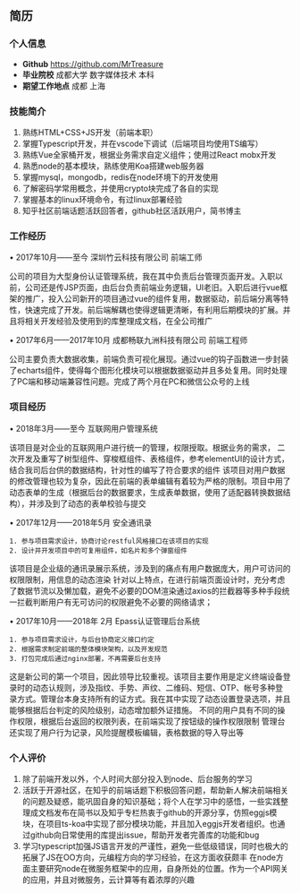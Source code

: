 ## 简历

### 个人信息
<!--
* **姓名** 吴明骏
* **微信号** TreasureTesla
* **电话** 13550038728
* **邮箱** treasurewmj@foxmail.com
 -->
* **Github** https://github.com/MrTreasure
* **毕业院校** 成都大学 数字媒体技术 本科
* **期望工作地点** 成都 上海

### 技能简介
1. 熟练HTML+CSS+JS开发（前端本职）
2. 掌握Typescript开发，并在vscode下调试（后端项目均使用TS编写）
3. 熟练Vue全家桶开发，根据业务需求自定义组件；使用过React mobx开发
4. 熟悉node的基本模块，熟练使用Koa搭建web服务器
5. 掌握mysql，mongodb，redis在node环境下的开发使用
6. 了解密码学常用概念，并使用crypto块完成了各自的实现
7. 掌握基本的linux环境命令，有过linux部署经验
8. 知乎社区前端话题活跃回答者，github社区活跃用户，简书博主

### 工作经历
• 2017年10月——至今                    深圳竹云科技有限公司                 前端工师

公司的项目为大型身份认证管理系统，我在其中负责后台管理页面开发。入职以前，公司还是传JSP页面，由后台负责前端业务逻辑，UI老旧。入职后进行vue框架的推广，投入公司新开的项目通过vue的组件复用，数据驱动，前后端分离等特性，快速完成了开发。前后端解耦也使得逻辑更清晰，有利用后期模块的扩展。并且将相关开发经验及使用到的库整理成文档，在全公司推广

• 2017年6月——2017年10月          成都畅联九洲科技有限公司          前端工程师

公司主要负责大数据收集，前端负责可视化展现。通过vue的钩子函数进一步封装了echarts组件，使得每个图形化模块可以根据数据驱动并且多处复用。同时处理了PC端和移动端兼容性问题。完成了两个月在PC和微信公众号的上线

### 项目经历
• 2018年3月——至今              互联网用户管理系统

该项目是对企业的互联网用户进行统一的管理，权限授取。根据业务的需求，
二次开发及重写了树型组件、穿梭框组件、表格组件，参考elementUI的设计方式，结合我司后台供的数据结构，针对性的编写了符合要求的组件
该项目对用户数据的修改管理也较为复杂，因此在前端的表单编辑有着较为严格的限制。项目中用了动态表单的生成（根据后台的数据要求，生成表单数据，使用了适配器转换数据结构），并涉及到了动态的表单校验与提交

• 2017年12月——2018年5月            安全通讯录

	1. 参与项目需求设计，协商讨论restful风格接口在该项目的实现
	2. 设计并开发项目中的可复用组件，如名片和多个弹窗组件
该项目是企业级的通讯录展示系统，涉及到的痛点有用户数据庞大，用户可访问的权限限制，用信息的动态渲染
针对以上特点，在进行前端页面设计时，充分考虑了数据节流以及懒加载，避免不必要的DOM渲染通过axios的拦截器等多种手段统一拦截判断用户有无可访问的权限避免不必要的网络请求；

• 2017年10月——2018年 2月         Epass认证管理后台系统

	1. 参与项目需求设计，与后台协商定义接口约定
	2. 根据需求制定前端的整体模块架构，以及开发规范
	3. 打包完成后通过nginx部署，不再需要后台支持
这是新公司的第一个项目，因此领导比较重视。该项目主要作用是定义终端设备登录时的动态认规则，涉及指纹、手势、声纹、二维码、短信、OTP、帐号多种登录方式。管理台本身支持所有的证方式。我在其中实现了动态设置登录选项，并且能够根据后台判定的风险级别，动态增加额外证措施。
不同的用户具有不同的操作权限，根据后台返回的权限列表，在前端实现了按钮级的操作权限限制
管理台还实现了用户行为记录，风险提醒模板编辑，表格数据的导入导出等

### 个人评价
1. 除了前端开发以外，个人时间大部分投入到node、后台服务的学习
2. 活跃于开源社区，在知乎的前端话题下积极回答问题，帮助新人解决前端相关的问题及疑惑，能巩固自身的知识基础；将个人在学习中的感悟，一些实践整理成文档发布在简书以及知乎专栏热衷于github的开源分享，仿照eggjs模块，在项目ts-koa中实现了部分模块功能，并且加入eggjs开发者组织。也通过github向日常使用的库提出issue，帮助开发者完善库的功能和bug
3. 学习typescript加强JS语言开发的严谨性，避免一些低级错误，同时也极大的拓展了JS在OO方向，元编程方向的学习经验，在这方面收获颇丰
在node方面主要研究node在微服务框架中的应用，自身所处的位置。作为一个API网关的应用，并且对微服务，云计算等有着浓厚的兴趣
